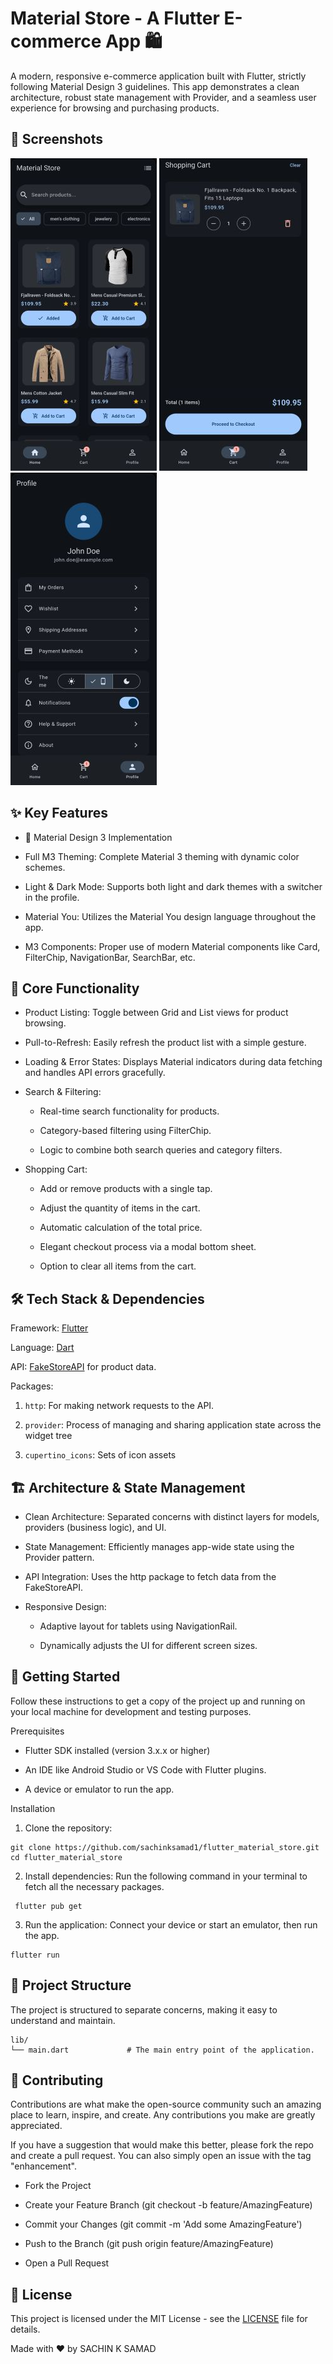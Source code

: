 # Material Store - A Flutter E-commerce App 🛍️
A modern, responsive e-commerce application built with Flutter, strictly following Material Design 3 guidelines. This app demonstrates a clean architecture, robust state management with Provider, and a seamless user experience for browsing and purchasing products.

## 📸 Screenshots

![Screenshot1](/screenshots/Screenshot_1_flutter_material_store.jpg)  ![Screenshot2](/screenshots/Screenshot_2_flutter_material_store.jpg)  ![Screenshot3](/screenshots/Screenshot_3_flutter_material_store.jpg)

## ✨ Key Features

  - 🎨 Material Design 3 Implementation

  - Full M3 Theming: Complete Material 3 theming with dynamic color schemes.

  - Light & Dark Mode: Supports both light and dark themes with a switcher in the profile.

  - Material You: Utilizes the Material You design language throughout the app.

  - M3 Components: Proper use of modern Material components like Card, FilterChip, NavigationBar, SearchBar, etc.

## 📱 Core Functionality

 -  Product Listing: Toggle between Grid and List views for product browsing.

  - Pull-to-Refresh: Easily refresh the product list with a simple gesture.

  - Loading & Error States: Displays Material indicators during data fetching and handles API errors gracefully.

  - Search & Filtering:

      - Real-time search functionality for products.

      - Category-based filtering using FilterChip.

      - Logic to combine both search queries and category filters.

  - Shopping Cart:

      - Add or remove products with a single tap.

      - Adjust the quantity of items in the cart.

      - Automatic calculation of the total price.

      - Elegant checkout process via a modal bottom sheet.

      - Option to clear all items from the cart.

## 🛠️ Tech Stack & Dependencies

Framework: [Flutter](https://flutter.dev/)

Language: [Dart](https://dart.dev/)

API: [FakeStoreAPI](https://fakestoreapi.in/) for product data.

Packages:

  1. `http`: For making network requests to the API.

  2. `provider`:  Process of managing and sharing application state across the widget tree

  3. `cupertino_icons`: Sets of icon assets 

## 🏗️ Architecture & State Management

  - Clean Architecture: Separated concerns with distinct layers for models, providers (business logic), and UI.

  - State Management: Efficiently manages app-wide state using the Provider pattern.

  - API Integration: Uses the http package to fetch data from the FakeStoreAPI.

  - Responsive Design:

      - Adaptive layout for tablets using NavigationRail.

      - Dynamically adjusts the UI for different screen sizes.

## 🚀 Getting Started
Follow these instructions to get a copy of the project up and running on your local machine for development and testing purposes.

Prerequisites

  - Flutter SDK installed (version 3.x.x or higher)

  - An IDE like Android Studio or VS Code with Flutter plugins.

  - A device or emulator to run the app.

Installation

  1. Clone the repository:
```
git clone https://github.com/sachinksamad1/flutter_material_store.git
cd flutter_material_store
```
  2. Install dependencies: Run the following command in your terminal to fetch all the necessary packages.
```
 flutter pub get
```
  3. Run the application: Connect your device or start an emulator, then run the app.
```
flutter run
```

## 📂 Project Structure
The project is structured to separate concerns, making it easy to understand and maintain.
```
lib/
└── main.dart             # The main entry point of the application.
```
## 🤝 Contributing
Contributions are what make the open-source community such an amazing place to learn, inspire, and create. Any contributions you make are greatly appreciated.

If you have a suggestion that would make this better, please fork the repo and create a pull request. You can also simply open an issue with the tag "enhancement".

  - Fork the Project

  - Create your Feature Branch (git checkout -b feature/AmazingFeature)

  - Commit your Changes (git commit -m 'Add some AmazingFeature')

  - Push to the Branch (git push origin feature/AmazingFeature)

  - Open a Pull Request

## 📄 License
This project is licensed under the MIT License - see the [LICENSE](LICENSE) file for details.

Made with ❤️ by SACHIN K SAMAD
